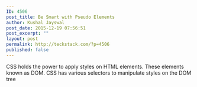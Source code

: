 ```yaml
---
ID: 4506
post_title: Be Smart with Pseudo Elements
author: Kushal Jayswal
post_date: 2015-12-19 07:56:51
post_excerpt: ""
layout: post
permalink: http://teckstack.com/?p=4506
published: false
---
```

CSS holds the power to apply styles on HTML elements. These elements known as DOM. CSS has various selectors to manipulate styles on the DOM tree